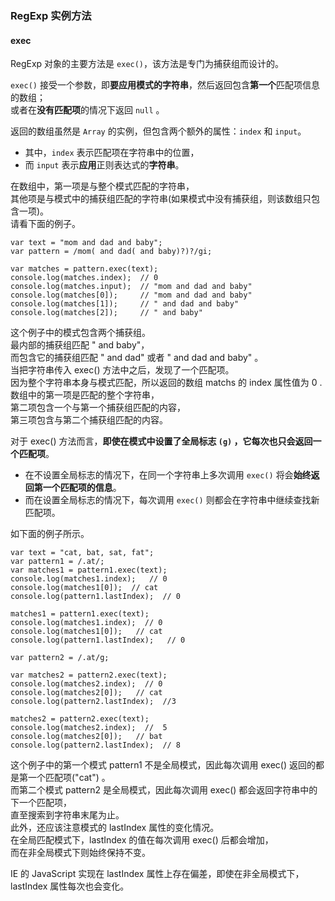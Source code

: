 ### RegExp 实例方法

#### exec 

RegExp 对象的主要方法是 `exec()`，该方法是专门为捕获组而设计的。  

`exec()` 接受一个参数，即**要应用模式的字符串**，然后返回包含**第一个**匹配项信息的数组；  
或者在**没有匹配项**的情况下返回 `null` 。

返回的数组虽然是 `Array` 的实例，但包含两个额外的属性：`index` 和 `input`。  

 - 其中，`index` 表示匹配项在字符串中的位置，  
 - 而 `input` 表示**应用**正则表达式的**字符串**。
    
在数组中，第一项是与整个模式匹配的字符串，  
其他项是与模式中的捕获组匹配的字符串(如果模式中没有捕获组，则该数组只包含一项)。  
请看下面的例子。

	var text = "mom and dad and baby";
    var pattern = /mom( and dad( and baby)?)?/gi;

    var matches = pattern.exec(text);
    console.log(matches.index);  // 0
    console.log(matches.input);  // "mom and dad and baby"
    console.log(matches[0]);     // "mom and dad and baby"
    console.log(matches[1]);     // " and dad and baby"
    console.log(matches[2]);     // " and baby"
     
这个例子中的模式包含两个捕获组。  
最内部的捕获组匹配 " and baby"，  
而包含它的捕获组匹配 " and dad" 或者 " and dad and baby" 。  
当把字符串传入 exec() 方法中之后，发现了一个匹配项。  
因为整个字符串本身与模式匹配，所以返回的数组 matchs 的 index 属性值为 0 .   
数组中的第一项是匹配的整个字符串，  
第二项包含一个与第一个捕获组匹配的内容，  
第三项包含与第二个捕获组匹配的内容。  

对于 exec() 方法而言，**即使在模式中设置了全局标志 `(g)` ，它每次也只会返回一个匹配项**。

 - 在不设置全局标志的情况下，在同一个字符串上多次调用 `exec()` 将会**始终返回第一个匹配项的信息**。  
 - 而在设置全局标志的情况下，每次调用 `exec()` 则都会在字符串中继续查找新匹配项。  

如下面的例子所示。

	var text = "cat, bat, sat, fat";
    var pattern1 = /.at/;
    var matches1 = pattern1.exec(text);
    console.log(matches1.index);   // 0
    console.log(matches1[0]);  // cat
    console.log(pattern1.lastIndex);  // 0 

    matches1 = pattern1.exec(text);
    console.log(matches1.index);  // 0
    console.log(matches1[0]);   // cat
    console.log(pattern1.lastIndex);   // 0

    var pattern2 = /.at/g;
     
    var matches2 = pattern2.exec(text);
    console.log(matches2.index);  // 0
    console.log(matches2[0]);   // cat
    console.log(pattern2.lastIndex);  //3

    matches2 = pattern2.exec(text);
    console.log(matches2.index);  //  5
    console.log(matches2[0]);   // bat
    console.log(pattern2.lastIndex);  // 8

这个例子中的第一个模式 pattern1 不是全局模式，因此每次调用 exec() 返回的都是第一个匹配项("cat") 。  
而第二个模式 pattern2 是全局模式，因此每次调用 exec() 都会返回字符串中的下一个匹配项，  
直至搜索到字符串末尾为止。  
此外，还应该注意模式的 lastIndex 属性的变化情况。  
在全局匹配模式下，lastIndex 的值在每次调用 exec() 后都会增加，  
而在非全局模式下则始终保持不变。

IE 的 JavaScript 实现在 lastIndex 属性上存在偏差，即使在非全局模式下，   
lastIndex 属性每次也会变化。

